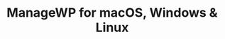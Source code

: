 ---
name: ManageWP
url: 'https://orion.managewp.com'
category: Business
title: 'ManageWP for macOS, Windows & Linux'
key: managewp

---